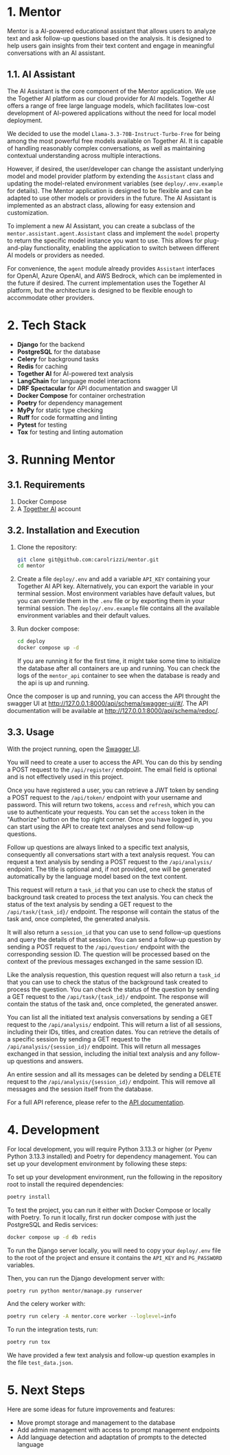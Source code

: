 
# 1. Mentor

Mentor is a AI-powered educational assistant that allows users to analyze text and ask follow-up questions based on the analysis. It is designed to help users gain insights from their text content and engage in meaningful conversations with an AI assistant.

## 1.1. AI Assistant

The AI Assistant is the core component of the Mentor application. We use the Together AI platform as our cloud provider for AI models. Together AI offers a range of free large language models, which facilitates low-cost development of AI-powered applications without the need for local model deployment.

We decided to use the model `Llama-3.3-70B-Instruct-Turbo-Free` for being among the most powerful free models available on Together AI. It is capable of handling reasonably complex conversations, as well as maintaining contextual understanding across multiple interactions.

However, if desired, the user/developer can change the assistant underlying model and model provider platform by extending the `Assistant` class and updating the model-related environment variables (see `deploy/.env.example` for details). The Mentor application is designed to be flexible and can be adapted to use other models or providers in the future. The AI Assistant is implemented as an abstract class, allowing for easy extension and customization.

To implement a new AI Assistant, you can create a subclass of the `mentor.assistant.agent.Assistant` class and implement the `model` property to return the specific model instance you want to use. This allows for plug-and-play functionality, enabling the application to switch between different AI models or providers as needed.

For convenience, the `agent` module already provides `Assistant` interfaces for OpenAI, Azure OpenAI, and AWS Bedrock, which can be implemented in the future if desired. The current implementation uses the Together AI platform, but the architecture is designed to be flexible enough to accommodate other providers.

# 2. Tech Stack

- **Django** for the backend
- **PostgreSQL** for the database
- **Celery** for background tasks
- **Redis** for caching
- **Together AI** for AI-powered text analysis
- **LangChain** for language model interactions
- **DRF Spectacular** for API documentation and swagger UI
- **Docker Compose** for container orchestration
- **Poetry** for dependency management
- **MyPy** for static type checking
- **Ruff** for code formatting and linting
- **Pytest** for testing
- **Tox** for testing and linting automation

# 3. Running Mentor

## 3.1. Requirements

1. Docker Compose
1. A [Together AI](https://www.together.ai/) account

## 3.2. Installation and Execution

1. Clone the repository:
   ```bash
   git clone git@github.com:carolrizzi/mentor.git
   cd mentor
   ```

1. Create a file `deploy/.env` and add a variable `API_KEY` containing your Together AI API key. Alternatively, you can export the variable in your terminal session. Most environment variables have default values, but you can override them in the `.env` file or by exporting them in your terminal session. The `deploy/.env.example` file contains all the available environment variables and their default values.

1. Run docker compose:
   ```bash
   cd deploy
   docker compose up -d
   ```
   If you are running it for the first time, it might take some time to initialize the database after all containers are up and running. You can check the logs of the `mentor_api` container to see when the database is ready and the api is up and running.

Once the composer is up and running, you can access the API throught the swagger UI at http://127.0.0.1:8000/api/schema/swagger-ui/#/. The API documentation will be available at http://127.0.0.1:8000/api/schema/redoc/.

## 3.3. Usage

With the project running, open the [Swagger UI](http://127.0.0.1:8000/api/schema/swagger-ui/#/).

You will need to create a user to access the API. You can do this by sending a POST request to the `/api/register/` endpoint. The email field is optional and is not effectively used in this project.

Once you have registered a user, you can retrieve a JWT token by sending a POST request to the `/api/token/` endpoint with your username and password. This will return two tokens, `access` and `refresh`, which you can use to authenticate your requests. You can set the `access` token in the "Authorize" button on the top right corner. Once you have logged in, you can start using the API to create text analyses and send follow-up questions.

Follow up questions are always linked to a specific text analysis, consequently all conversations start with a text analysis request. You can request a text analysis by sending a POST request to the `/api/analysis/` endpoint. The title is optional and, if not provided, one will be generated automatically by the language model based on the text content.

This request will return a `task_id` that you can use to check the status of background task created to process the text analysis. You can check the status of the text analysis by sending a GET request to the `/api/task/{task_id}/` endpoint. The response will contain the status of the task and, once completed, the generated analysis.

It will also return a `session_id` that you can use to send follow-up questions and query the details of that session. You can send a follow-up question by sending a POST request to the `/api/question/` endpoint with the corresponding session ID. The question will be processed based on the context of the previous messages exchanged in the same session ID.

Like the analysis requestion, this question request will also return a `task_id` that you can use to check the status of the background task created to process the question. You can check the status of the question by sending a GET request to the `/api/task/{task_id}/` endpoint. The response will contain the status of the task and, once completed, the generated answer.

You can list all the initiated text analysis conversations by sending a GET request to the `/api/analysis/` endpoint. This will return a list of all sessions, including their IDs, titles, and creation dates. You can retrieve the details of a specific session by sending a GET request to the `/api/analysis/{session_id}/` endpoint. This will return all messages exchanged in that session, including the initial text analysis and any follow-up questions and answers.

An entire session and all its messages can be deleted by sending a DELETE request to the `/api/analysis/{session_id}/` endpoint. This will remove all messages and the session itself from the database.

For a full API reference, please refer to the [API documentation](http://127.0.0.1:8000/api/schema/redoc/).

# 4. Development

For local development, you will require Python 3.13.3 or higher (or Pyenv Python 3.13.3 installed) and Poetry for dependency management. You can set up your development environment by following these steps:

To set up your development environment, run the following in the repository root to install the required dependencies:
```bash
poetry install
```

To test the project, you can run it either with Docker Compose or locally with Poetry. To run it locally, first run docker compose with just the PostgreSQL and Redis services:
```bash
docker compose up -d db redis
```

To run the Django server locally, you will need to copy your `deploy/.env` file to the root of the project and ensure it contains the `API_KEY` and `PG_PASSWORD` variables. 

Then, you can run the Django development server with:
```bash
poetry run python mentor/manage.py runserver
```

And the celery worker with:
```bash
poetry run celery -A mentor.core worker --loglevel=info
```

To run the integration tests, run:
```bash
poetry run tox
```

We have provided a few text analysis and follow-up question examples in the file `test_data.json`.

# 5. Next Steps

Here are some ideas for future improvements and features:

- Move prompt storage and management to the database
- Add admin management with access to prompt management endpoints
- Add language detection and adaptation of prompts to the detected language

